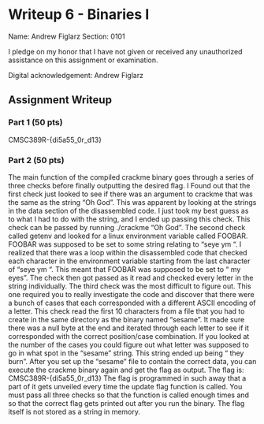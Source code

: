 # Writeup 6 - Binaries I

Name: Andrew Figlarz
Section: 0101

I pledge on my honor that I have not given or received any unauthorized assistance on this assignment or examination.

Digital acknowledgement: Andrew Figlarz

## Assignment Writeup

### Part 1 (50 pts)

CMSC389R-{di5a55_0r_d13}

### Part 2 (50 pts)

The main function of the compiled crackme binary goes through a series of three checks before finally outputting the desired flag. 
I Found out that the first check just looked to see if there was an argument to crackme that was the same as the string “Oh God”. This was apparent by looking at the strings in the data section of the disassembled code. I just took my best guess as to what I had to do with the string, and I ended up passing this check. This check can be passed by running ./crackme “Oh God”.
The second check called getenv and looked for a linux environment variable called FOOBAR. FOOBAR was supposed to be set to some string relating to “seye ym “. I realized that there was a loop within the disassembled code that checked each character in the environment variable starting from the last character of “seye ym “. This meant that FOOBAR was supposed to be set to “ my eyes”. The check then got passed as it read and checked every letter in the string individually. 
The third check was the most difficult to figure out. This one required you to really investigate the code and discover that there were a bunch of cases that each corresponded with a different ASCII encoding of a letter. This check read the first 10 characters from a file that you had to create in the same directory as the binary named “sesame”. It made sure there was a null byte at the end and iterated through each letter to see if it corresponded with the correct position/case combination. If you looked at the number of the cases you could figure out what letter was supposed to go in what spot in the “sesame” string. This string ended up being “ they burn”. After you set up the “sesame” file to contain the correct data, you can execute the crackme binary again and get the flag as output. The flag is: CMSC389R-{di5a55_0r_d13}
The flag is programmed in such away that a part of it gets unveiled every time the update flag function is called. You must pass all three checks so that the function is called enough times and so that the correct flag gets printed out after you run the binary. The flag itself is not stored as a string in memory. 
